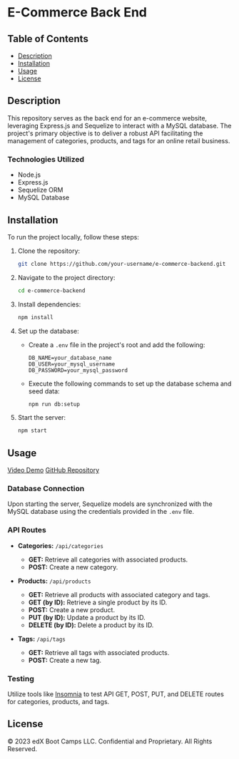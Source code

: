 # E-Commerce Back End

## Table of Contents

- [Description](#description)
- [Installation](#installation)
- [Usage](#usage)
- [License](#license)

## Description

This repository serves as the back end for an e-commerce website, leveraging Express.js and Sequelize to interact with a MySQL database. The project's primary objective is to deliver a robust API facilitating the management of categories, products, and tags for an online retail business.

### Technologies Utilized

- Node.js
- Express.js
- Sequelize ORM
- MySQL Database

## Installation

To run the project locally, follow these steps:

1. Clone the repository:

    ```bash
    git clone https://github.com/your-username/e-commerce-backend.git
    ```

2. Navigate to the project directory:

    ```bash
    cd e-commerce-backend
    ```

3. Install dependencies:

    ```bash
    npm install
    ```

4. Set up the database:
   
    - Create a `.env` file in the project's root and add the following:

      ```env
      DB_NAME=your_database_name
      DB_USER=your_mysql_username
      DB_PASSWORD=your_mysql_password
      ```

    - Execute the following commands to set up the database schema and seed data:

      ```bash
      npm run db:setup
      ```

5. Start the server:

    ```bash
    npm start
    ```

## Usage

[Video Demo](https://drive.google.com/file/d/1vG8H_1MGnpguJW1C7X5QulHTHhk2DThp/view?usp=sharing)
[GitHub Repository](https://github.com/Wolffkran/Rays_Ecommerce_Backend.git)

### Database Connection

Upon starting the server, Sequelize models are synchronized with the MySQL database using the credentials provided in the `.env` file.

### API Routes

- **Categories:** `/api/categories`
    - **GET:** Retrieve all categories with associated products.
    - **POST:** Create a new category.

- **Products:** `/api/products`
    - **GET:** Retrieve all products with associated category and tags.
    - **GET (by ID):** Retrieve a single product by its ID.
    - **POST:** Create a new product.
    - **PUT (by ID):** Update a product by its ID.
    - **DELETE (by ID):** Delete a product by its ID.

- **Tags:** `/api/tags`
    - **GET:** Retrieve all tags with associated products.
    - **POST:** Create a new tag.

### Testing

Utilize tools like [Insomnia](https://insomnia.rest/) to test API GET, POST, PUT, and DELETE routes for categories, products, and tags.

## License

© 2023 edX Boot Camps LLC. Confidential and Proprietary. All Rights Reserved.
